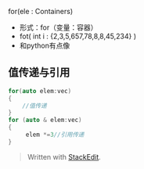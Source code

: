 for(ele : Containers)
- 形式：for（变量：容器）
- fot( int i : {2,3,5,657,78,8,8,45,234} )
- 和python有点像
## 值传递与引用
```c
for(auto elem:vec)
{
	//值传递
}
for (auto & elem:vec)
{
	 elem *=3//引用传递
}
```
> Written with [StackEdit](https://stackedit.io/).
<!--stackedit_data:
eyJoaXN0b3J5IjpbMTk4NTg0OTA5Nl19
-->